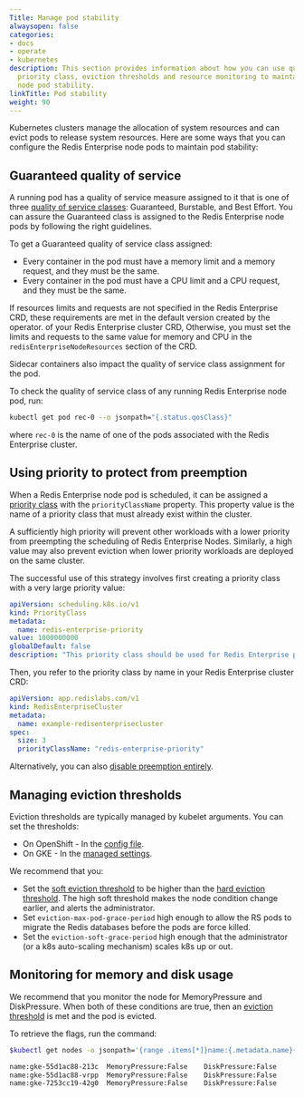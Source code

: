 ```yaml
---
Title: Manage pod stability
alwaysopen: false
categories:
- docs
- operate
- kubernetes
description: This section provides information about how you can use quality of service,
  priority class, eviction thresholds and resource monitoring to maintain cluster
  node pod stability.
linkTitle: Pod stability
weight: 90
---
```


Kubernetes clusters manage the allocation of system resources and can evict pods to release system resources.
Here are some ways that you can configure the Redis Enterprise node pods to maintain pod stability:

## Guaranteed quality of service

A running pod has a quality of service measure assigned to it that is
one of three [quality of service classes](https://kubernetes.io/docs/tasks/configure-pod-container/quality-service-pod/):
Guaranteed, Burstable, and Best Effort.
You can assure the Guaranteed class is assigned to the Redis Enterprise node pods
by following the right guidelines.

To get a Guaranteed quality of service class assigned:

 * Every container in the pod must have a memory limit and a memory request, and they must be the same.
 * Every container in the pod must have a CPU limit and a CPU request, and they must be the same.

If resources limits and requests are not specified in the Redis Enterprise CRD,
these requirements are met in the default version created by the operator. of your Redis Enterprise cluster CRD,
Otherwise, you must set the limits and requests to the same value for memory and CPU in the `redisEnterpriseNodeResources`
section of the CRD.

Sidecar containers also impact the quality of service class assignment for the pod.

To check the quality of service class of any running Redis Enterprise node pod, run:

```sh
kubectl get pod rec-0 --o jsonpath="{.status.qosClass}"
```

where `rec-0` is the name of one of the pods associated with the Redis Enterprise cluster.

## Using priority to protect from preemption

When a Redis Enterprise node pod is scheduled, it can be assigned a
[priority class](https://kubernetes.io/docs/concepts/configuration/pod-priority-preemption/)
with the `priorityClassName` property. This property value is the name of
a priority class that must already exist within the cluster.

A sufficiently high priority will prevent other workloads with a lower
priority from preempting the scheduling of Redis Enterprise Nodes. Similarly,
a high value may also prevent eviction when lower priority workloads
are deployed on the same cluster.

The successful use of this strategy involves first creating a priority class with a very large priority value:

```yaml
apiVersion: scheduling.k8s.io/v1
kind: PriorityClass
metadata:
  name: redis-enterprise-priority
value: 1000000000
globalDefault: false
description: "This priority class should be used for Redis Enterprise pods only."
```

Then, you refer to the priority class by name in your Redis Enterprise cluster CRD:

```yaml
apiVersion: app.redislabs.com/v1
kind: RedisEnterpriseCluster
metadata:
  name: example-redisenterprisecluster
spec:
  size: 3
  priorityClassName: "redis-enterprise-priority"
```

Alternatively, you can also [disable preemption entirely](https://kubernetes.io/docs/concepts/configuration/pod-priority-preemption/#how-to-disable-preemption).

## Managing eviction thresholds

Eviction thresholds are typically managed by kubelet arguments.
You can set the thresholds:

- On OpenShift - In the [config file](https://docs.openshift.com/container-platform/3.11/admin_guide/out_of_resource_handling.html#out-of-resource-create-config).
- On GKE - In the [managed settings](https://cloud.google.com/kubernetes-engine/docs/concepts/cluster-architecture#node_allocatable).

We recommend that you:

 * Set the [soft eviction threshold](https://kubernetes.io/docs/tasks/administer-cluster/out-of-resource/#soft-eviction-thresholds)
   to be higher than the [hard eviction threshold](https://kubernetes.io/docs/tasks/administer-cluster/out-of-resource/#hard-eviction-thresholds).
   The high soft threshold makes the node condition change earlier, and alerts the administrator.
 * Set `eviction-max-pod-grace-period` high enough to allow the RS pods to migrate the Redis databases before the pods are force killed.
 * Set the `eviction-soft-grace-period` high enough that the administrator (or a k8s auto-scaling mechanism) scales k8s up or out.

## Monitoring for memory and disk usage

We recommend that you monitor the node for MemoryPressure and DiskPressure.
When both of these conditions are true, then an [eviction threshold](https://kubernetes.io/docs/tasks/administer-cluster/out-of-resource/#eviction-thresholds)
is met and the pod is evicted.

To retrieve the flags, run the command:

```sh
$kubectl get nodes -o jsonpath='{range .items[*]}name:{.metadata.name}{"\t"}MemoryPressure:{.status.conditions[?(@.type == "MemoryPressure")].status}{"\t"}DiskPressure:{.status.conditions[?(@.type == "DiskPressure")].status}{"\n"}{end}'

name:gke-55d1ac88-213c	MemoryPressure:False	DiskPressure:False
name:gke-55d1ac88-vrpp	MemoryPressure:False	DiskPressure:False
name:gke-7253cc19-42g0	MemoryPressure:False	DiskPressure:False
```
